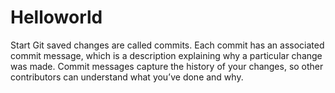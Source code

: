 # Helloworld
Start Git
saved changes are called commits. Each commit has an associated commit message, which is a description explaining why a particular change was made. Commit messages capture the history of your changes, so other contributors can understand what you’ve done and why.
